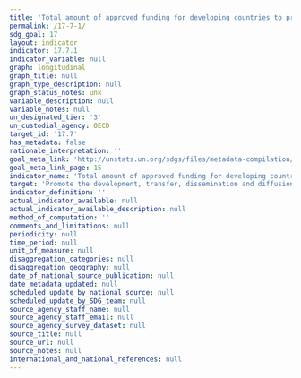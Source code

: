 ```yaml
---
title: 'Total amount of approved funding for developing countries to promote the development, transfer, dissemination and diffusion of environmentally sound technologies'
permalink: /17-7-1/
sdg_goal: 17
layout: indicator
indicator: 17.7.1
indicator_variable: null
graph: longitudinal
graph_title: null
graph_type_description: null
graph_status_notes: unk
variable_description: null
variable_notes: null
un_designated_tier: '3'
un_custodial_agency: OECD
target_id: '17.7'
has_metadata: false
rationale_interpretation: ''
goal_meta_link: 'http://unstats.un.org/sdgs/files/metadata-compilation/Metadata-Goal-17.pdf'
goal_meta_link_page: 15
indicator_name: 'Total amount of approved funding for developing countries to promote the development, transfer, dissemination and diffusion of environmentally sound technologies'
target: 'Promote the development, transfer, dissemination and diffusion of environmentally sound technologies to developing countries on favourable terms, including on concessional and preferential terms, as mutually agreed.'
indicator_definition: ''
actual_indicator_available: null
actual_indicator_available_description: null
method_of_computation: ''
comments_and_limitations: null
periodicity: null
time_period: null
unit_of_measure: null
disaggregation_categories: null
disaggregation_geography: null
date_of_national_source_publication: null
date_metadata_updated: null
scheduled_update_by_national_source: null
scheduled_update_by_SDG_team: null
source_agency_staff_name: null
source_agency_staff_email: null
source_agency_survey_dataset: null
source_title: null
source_url: null
source_notes: null
international_and_national_references: null
---
```


